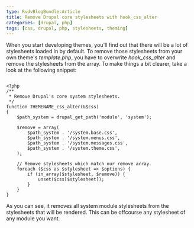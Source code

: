 ```yaml
---
type: RvdvBlogBundle:Article
title: Remove Drupal core stylesheets with hook_css_alter
categories: [drupal, php]
tags: [css, drupal, php, stylesheets, theming]
---
```


When you start developing themes, you'll find out that there will be a lot of stylesheets loaded in by default. To remove those stylesheets from your own theme's *template.php*, you have to overwrite *hook_css_alter* and remove the stylesheets from the array. To make things a bit clearer, take a look at the following snippet:
<!-- more -->

~~~

<?php
/**
 * Remove Drupal's core system stylesheets.
 */
function THEMENAME_css_alter(&$css)
{
    $path_system = drupal_get_path('module', 'system');

    $remove = array(
        $path_system . '/system.base.css',
        $path_system . '/system.menus.css',
        $path_system . '/system.messages.css',
        $path_system . '/system.theme.css',
    );

    // Remove stylesheets which match our remove array.
    foreach ($css as $stylesheet => $options) {
        if (in_array($stylesheet, $remove)) {
            unset($css[$stylesheet]);
        }
    }
}

~~~

As you can see, it removes all system module stylesheets from the stylesheets that will be rendered. This can be offcourse any stylesheet of any module you want.
